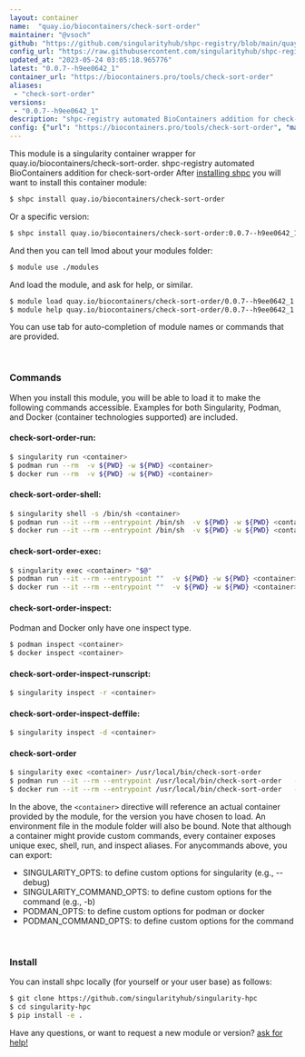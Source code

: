```yaml
---
layout: container
name:  "quay.io/biocontainers/check-sort-order"
maintainer: "@vsoch"
github: "https://github.com/singularityhub/shpc-registry/blob/main/quay.io/biocontainers/check-sort-order/container.yaml"
config_url: "https://raw.githubusercontent.com/singularityhub/shpc-registry/main/quay.io/biocontainers/check-sort-order/container.yaml"
updated_at: "2023-05-24 03:05:18.965776"
latest: "0.0.7--h9ee0642_1"
container_url: "https://biocontainers.pro/tools/check-sort-order"
aliases:
 - "check-sort-order"
versions:
 - "0.0.7--h9ee0642_1"
description: "shpc-registry automated BioContainers addition for check-sort-order"
config: {"url": "https://biocontainers.pro/tools/check-sort-order", "maintainer": "@vsoch", "description": "shpc-registry automated BioContainers addition for check-sort-order", "latest": {"0.0.7--h9ee0642_1": "sha256:c39347e2d1de01877d13eb4d6bd7d589869fe8b54ec664927fc7cb08ef0b340d"}, "tags": {"0.0.7--h9ee0642_1": "sha256:c39347e2d1de01877d13eb4d6bd7d589869fe8b54ec664927fc7cb08ef0b340d"}, "docker": "quay.io/biocontainers/check-sort-order", "aliases": {"check-sort-order": "/usr/local/bin/check-sort-order"}}
---
```


This module is a singularity container wrapper for quay.io/biocontainers/check-sort-order.
shpc-registry automated BioContainers addition for check-sort-order
After [installing shpc](#install) you will want to install this container module:


```bash
$ shpc install quay.io/biocontainers/check-sort-order
```

Or a specific version:

```bash
$ shpc install quay.io/biocontainers/check-sort-order:0.0.7--h9ee0642_1
```

And then you can tell lmod about your modules folder:

```bash
$ module use ./modules
```

And load the module, and ask for help, or similar.

```bash
$ module load quay.io/biocontainers/check-sort-order/0.0.7--h9ee0642_1
$ module help quay.io/biocontainers/check-sort-order/0.0.7--h9ee0642_1
```

You can use tab for auto-completion of module names or commands that are provided.

<br>

### Commands

When you install this module, you will be able to load it to make the following commands accessible.
Examples for both Singularity, Podman, and Docker (container technologies supported) are included.

#### check-sort-order-run:

```bash
$ singularity run <container>
$ podman run --rm  -v ${PWD} -w ${PWD} <container>
$ docker run --rm  -v ${PWD} -w ${PWD} <container>
```

#### check-sort-order-shell:

```bash
$ singularity shell -s /bin/sh <container>
$ podman run --it --rm --entrypoint /bin/sh  -v ${PWD} -w ${PWD} <container>
$ docker run --it --rm --entrypoint /bin/sh  -v ${PWD} -w ${PWD} <container>
```

#### check-sort-order-exec:

```bash
$ singularity exec <container> "$@"
$ podman run --it --rm --entrypoint ""  -v ${PWD} -w ${PWD} <container> "$@"
$ docker run --it --rm --entrypoint ""  -v ${PWD} -w ${PWD} <container> "$@"
```

#### check-sort-order-inspect:

Podman and Docker only have one inspect type.

```bash
$ podman inspect <container>
$ docker inspect <container>
```

#### check-sort-order-inspect-runscript:

```bash
$ singularity inspect -r <container>
```

#### check-sort-order-inspect-deffile:

```bash
$ singularity inspect -d <container>
```


#### check-sort-order

```bash
$ singularity exec <container> /usr/local/bin/check-sort-order
$ podman run --it --rm --entrypoint /usr/local/bin/check-sort-order   -v ${PWD} -w ${PWD} <container> -c " $@"
$ docker run --it --rm --entrypoint /usr/local/bin/check-sort-order   -v ${PWD} -w ${PWD} <container> -c " $@"
```



In the above, the `<container>` directive will reference an actual container provided
by the module, for the version you have chosen to load. An environment file in the
module folder will also be bound. Note that although a container
might provide custom commands, every container exposes unique exec, shell, run, and
inspect aliases. For anycommands above, you can export:

 - SINGULARITY_OPTS: to define custom options for singularity (e.g., --debug)
 - SINGULARITY_COMMAND_OPTS: to define custom options for the command (e.g., -b)
 - PODMAN_OPTS: to define custom options for podman or docker
 - PODMAN_COMMAND_OPTS: to define custom options for the command

<br>

### Install

You can install shpc locally (for yourself or your user base) as follows:

```bash
$ git clone https://github.com/singularityhub/singularity-hpc
$ cd singularity-hpc
$ pip install -e .
```

Have any questions, or want to request a new module or version? [ask for help!](https://github.com/singularityhub/singularity-hpc/issues)